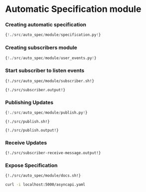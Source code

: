 # Automatic Specification module

### Creating automatic specification

```python
{!./src/auto_spec/module/specification.py!}
```

### Creating subscribers module

```python
{!./src/auto_spec/module/user_events.py!}
```

### Start subscriber to listen events

```bash
{!./src/auto_spec/module/subscriber.sh!}
```

```
{!./src/subscriber.output!}
```

### Publishing Updates

```python
{!./src/auto_spec/module/publish.py!}
```

```
{!./src/publish.sh!}

{!./src/publish.output!}
```

### Receive Updates

```
{!./src/subscriber-receive-message.output!}
```

### Expose Specification

```bash
{!./src/auto_spec/module/docs.sh!}
```

```bash
curl -i localhost:5000/asyncapi.yaml
```
